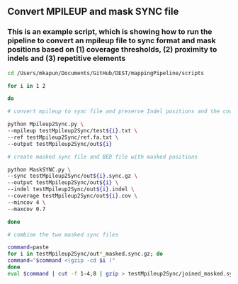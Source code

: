 ## Convert MPILEUP and mask SYNC file

### This is an example script, which is showing how to run the pipeline to convert an mpileup file to sync format and mask positions based on (1) coverage thresholds, (2) proximity to indels and (3) repetitive elements

```bash
cd /Users/mkapun/Documents/GitHub/DEST/mappingPipeline/scripts

for i in 1 2

do

# convert mpileup to sync file and preserve Indel positions and the coverage distribution as python objects

python Mpileup2Sync.py \
--mpileup testMpileup2Sync/test${i}.txt \
--ref testMpileup2Sync/ref.fa.txt \
--output testMpileup2Sync/out${i}

# create masked sync file and BED file with masked positions

python MaskSYNC.py \
--sync testMpileup2Sync/out${i}.sync.gz \
--output testMpileup2Sync/out${i} \
--indel testMpileup2Sync/out${i}.indel \
--coverage testMpileup2Sync/out${i}.cov \
--mincov 4 \
--maxcov 0.7

done

# combine the two masked sync files

command=paste
for i in testMpileup2Sync/out*_masked.sync.gz; do
command="$command <(gzip -cd $i )"
done
eval $command | cut -f 1-4,8 | gzip > testMpileup2Sync/joined_masked.sync.gz
```
